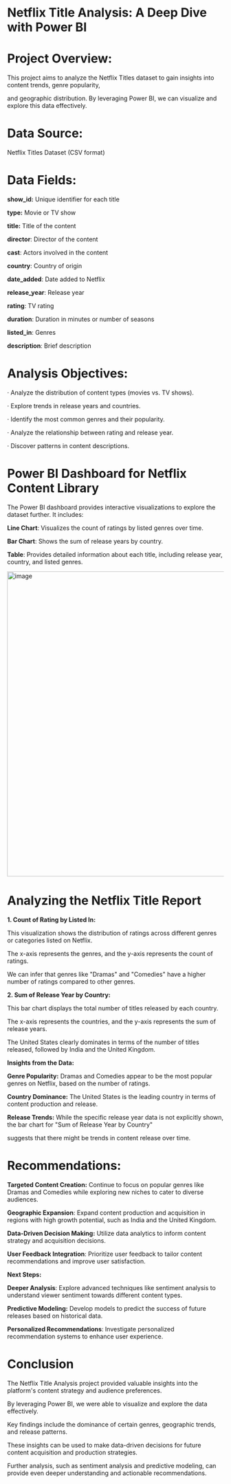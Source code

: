 # Netflix Title Analysis: A Deep Dive with Power BI

# Project Overview:

This project aims to analyze the Netflix Titles dataset to gain insights into content trends, genre popularity, 

and geographic distribution. By leveraging Power BI, we can visualize and explore this data effectively.

# Data Source:

Netflix Titles Dataset (CSV format)

# Data Fields:

**show_id:** Unique identifier for each title

**type:** Movie or TV show

**title:** Title of the content

**director**: Director of the content

**cast**: Actors involved in the content

**country**: Country of origin

**date_added**: Date added to Netflix

**release_year**: Release year

**rating**: TV rating

**duration**: Duration in minutes or number of seasons

**listed_in**: Genres

**description**: Brief description

# Analysis Objectives:

· Analyze the distribution of content types (movies vs. TV shows).

· Explore trends in release years and countries.

· Identify the most common genres and their popularity.

· Analyze the relationship between rating and release year.

· Discover patterns in content descriptions.

# Power BI Dashboard for Netflix Content Library

The Power BI dashboard provides interactive visualizations to explore the dataset further. It includes:

**Line Chart**: Visualizes the count of ratings by listed genres over time.

**Bar Chart**: Shows the sum of release years by country.

**Table**: Provides detailed information about each title, including release year, country, and listed genres.


<img width="710" alt="image" src="https://github.com/user-attachments/assets/60d393cf-7c2a-4852-93b4-efdd804e9eae">

# Analyzing the Netflix Title Report

**1. Count of Rating by Listed In:**

This visualization shows the distribution of ratings across different genres or categories listed on Netflix.

The x-axis represents the genres, and the y-axis represents the count of ratings.

We can infer that genres like "Dramas" and "Comedies" have a higher number of ratings compared to other genres.

**2. Sum of Release Year by Country:**

This bar chart displays the total number of titles released by each country.

The x-axis represents the countries, and the y-axis represents the sum of release years.

The United States clearly dominates in terms of the number of titles released, followed by India and the United Kingdom.

**Insights from the Data:**

**Genre Popularity:** Dramas and Comedies appear to be the most popular genres on Netflix, based on the number of ratings.

**Country Dominance:** The United States is the leading country in terms of content production and release.

**Release Trends:** While the specific release year data is not explicitly shown, the bar chart for "Sum of Release Year by Country" 

suggests that there might be trends in content release over time.


# Recommendations:

**Targeted Content Creation:** Continue to focus on popular genres like Dramas and Comedies while exploring new niches to cater to diverse audiences.

**Geographic Expansion**: Expand content production and acquisition in regions with high growth potential, such as India and the United Kingdom.

**Data-Driven Decision Making:** Utilize data analytics to inform content strategy and acquisition decisions.

**User Feedback Integration**: Prioritize user feedback to tailor content recommendations and improve user satisfaction.


**Next Steps:**

**Deeper Analysis**: Explore advanced techniques like sentiment analysis to understand viewer sentiment towards different content types.

**Predictive Modeling:** Develop models to predict the success of future releases based on historical data.

**Personalized Recommendations**: Investigate personalized recommendation systems to enhance user experience.


# Conclusion

The Netflix Title Analysis project provided valuable insights into the platform's content strategy and audience preferences. 

By leveraging Power BI, we were able to visualize and explore the data effectively. 

Key findings include the dominance of certain genres, geographic trends, and release patterns.

These insights can be used to make data-driven decisions for future content acquisition and production strategies. 

Further analysis, such as sentiment analysis and predictive modeling, can provide even deeper understanding and actionable recommendations.
